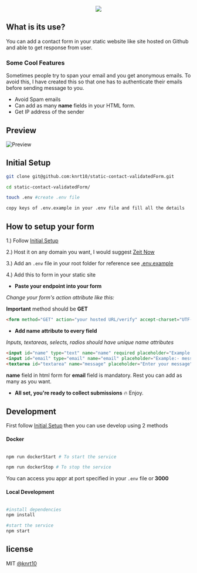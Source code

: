 
<p align="center">
<img src="https://user-images.githubusercontent.com/24803604/42569454-28c50a24-852e-11e8-8a7a-fa424515587d.png" />
</p>

## What is its use?

You can add a contact form in your static website like site hosted on Github and able to get response from user.

### Some Cool Features

Sometimes people try to span your email and you get anonymous emails. To avoid this, I have created this so that one has to authenticate their emails before sending message to you.

- Avoid Spam emails
- Can add as many **name** fields in your HTML form.
- Get IP address of the sender

## Preview

![Preview](https://res.cloudinary.com/dsyvg5xwi/image/upload/v1531587414/out3_hpfi8i.gif)

## Initial Setup

```bash
git clone git@github.com:knrt10/static-contact-validatedForm.git

cd static-contact-validatedForm/

touch .env #create .env file

copy keys of .env.example in your .env file and fill all the details

```

## How to setup your form

1.) Follow [Initial Setup](#initial-setup)

2.) Host it on any domain you want, I would suggest [Zeit Now](https://zeit.co/docs/v2/introduction/)

3.) Add an `.env` file in your root folder for reference see [.env.example](https://github.com/knrt10/static-contact-validatedForm/blob/master/.env.example)

4.) Add this to form in your static site

- **Paste your endpoint into your form**

*Change your form's action attribute like this:*

**Important** method should be **GET**

```html
<form method="GET" action="your hosted URL/verify" accept-charset="UTF-8" ></form>
```

- **Add name attribute to every field**

*Inputs, textareas, selects, radios should have unique name attributes*

```html
<input id="name" type="text" name="name" required placeholder="Example:- Messi | Ronaldo">
<input id="email" type="email" name="email" placeholder="Example:- messi@ronaldo.com" required>                
<textarea id="textarea" name="message" placeholder="Enter your message" required ></textarea>
```
**name** field in html form for **email** field is mandatory. Rest you can add as many as you want.

- **All set, you're ready to collect submissions** :fire: Enjoy.

## Development

First follow [Initial Setup](#initial-setup) then you can use develop using 2 methods

#### Docker 

```bash

npm run dockerStart # To start the service

npm run dockerStop # To stop the service
```

You can access you appr at port specified in your `.env` file or **3000**

#### Local Development 

```bash

#install dependencies
npm install

#start the service
npm start

```

## license

MIT [@knrt10](https://github.com/knrt10)
